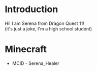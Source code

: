 # Introduction
Hi! I am Serena from Dragon Quest 11!  
(it's just a joke, I'm a high school student)

# Minecraft
- MCID - Serena_Healer  
